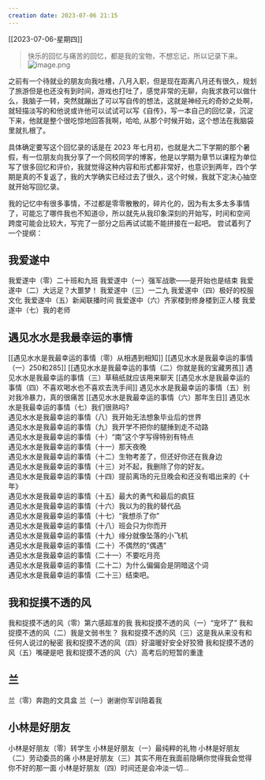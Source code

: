 ```yaml
---
creation date: 2023-07-06 21:15 
---
```

 [[2023-07-06-星期四]]  
> 快乐的回忆与痛苦的回忆，都是我的宝物，不想忘记，所以记录下来。
![image.png](https://jgox-image-1316409677.cos.ap-guangzhou.myqcloud.com/blog/20230728190105.png)

之前有一个待就业的朋友向我吐槽，八月入职，但是现在距离八月还有很久，规划了旅游但是也还没有到时间，游戏也打吐了，感觉非常的无聊，向我求救可以做什么，我脑子一转，突然就蹦出了可以写自传的想法，这就是神经元的奇妙之处啊，就轻描淡写的和他说或许他可以试试可以写《自传》，写一本自己的回忆录，沉淀下来，他就是整个很吃惊地回答我啊，哈哈, 从那个时候开始，这个想法在我脑袋里就扎根了。

具体确定要写这个回忆录的话是在 2023 年七月初，也就是大二下学期的那个暑假，有一位朋友向我分享了一个同校同学的博客，他是以学期为章节以课程为单位写了很多回忆和评价，我就觉得这种内容和形式都非常好，也意识到两年，四个学期是真的不复返了，我的大学确实已经过去了很久，这个时候，我就下定决心抽空就开始写回忆录。

我的记忆中有很多事情，不过都是零零散散的，碎片化的，因为有太多太多事情了，可能忘了哪件我也不知道😢，所以就先从我印象深刻的开始写，时间和空间跨度可能会比较大，写完了一部分之后再试试能不能拼接在一起吧。
尝试着列了一个提纲：
## 我爱遂中
我爱遂中（零）二十班和九班
我爱遂中（一）强军战歌——是开始也是结束
我爱遂中（二）大远足？大噩梦！
我爱遂中（三）一二九
我爱遂中（四）极好的校服文化
我爱遂中（五）新闻联播时间
我爱遂中（六）齐家楼到修身楼到正人楼
我爱遂中（七）我的老师

## 遇见水水是我最幸运的事情
[[遇见水水是我最幸运的事情（零）从相遇到相知]]
[[遇见水水是我最幸运的事情（一）250和285]]
[[遇见水水是我最幸运的事情（二）你就是我的宝藏男孩]]
遇见水水是我最幸运的事情（三）草稿纸就应该用来聊天
[[遇见水水是我最幸运的事情（四）不喜欢喝水也不喜欢去洗手间]]
遇见水水是我最幸运的事情（五）别对我冷暴力，真的很痛苦
[[遇见水水是我最幸运的事情（六）那年生日]]
遇见水水是我最幸运的事情（七）我们很熟吗?  
遇见水水是我最幸运的事情（八）我开始无法想象毕业后的世界  
遇见水水是我最幸运的事情（九）我开学不把你的腿捶到走不动路  
遇见水水是我最幸运的事情（十）“南”这个字写得特别有特点  
遇见水水是我最幸运的事情（十一）那天夜晚  
遇见水水是我最幸运的事情（十二）生物考差了，但还好你还在我身边  
遇见水水是我最幸运的事情（十三）对不起，我删除了你的好友。  
遇见水水是我最幸运的事情（十四）提前离场的元旦晚会和还没有唱出来的《十年》  
遇见水水是我最幸运的事情（十五）最大的勇气和最后的疯狂  
遇见水水是我最幸运的事情（十六）我以为的我的替代品  
遇见水水是我最幸运的事情（十七）“我想杀了你”  
遇见水水是我最幸运的事情（十八）班会只为你而开  
遇见水水是我最幸运的事情（十九）缘分就像坠落的小飞机  
遇见水水是我最幸运的事情（二十）不偶然的“偶遇”  
遇见水水是我最幸运的事情（二十一）不要吃月亮  
遇见水水是我最幸运的事情（二十二）为什么偏偏会是阴暗这个词  
遇见水水是我最幸运的事情（二十三）结束吧。

## 我和捉摸不透的风
我和捉摸不透的风（零）第六感超准的我
我和捉摸不透的风（一）“宠坏了”
我和捉摸不透的风（二）我是文弱书生？
我和捉摸不透的风（三）这是我从来没有和任何人说过的秘密
我和捉摸不透的风（四）好温暖好安全好狡猾
我和捉摸不透的风（五）嘴硬是吧
我和捉摸不透的风（六）高考后的短暂的重逢


## 兰
兰（零）奔跑的文具盒
兰（一）谢谢你军训陪着我

## 小林是好朋友
小林是好朋友（零）转学生
小林是好朋友（一）最纯粹的礼物
小林是好朋友（二）劳动委员的痛
小林是好朋友（三）其实不用在我面前隐瞒你觉得我会觉得你不好的那一面
小林是好朋友（四）时间还是会冲淡一切...



